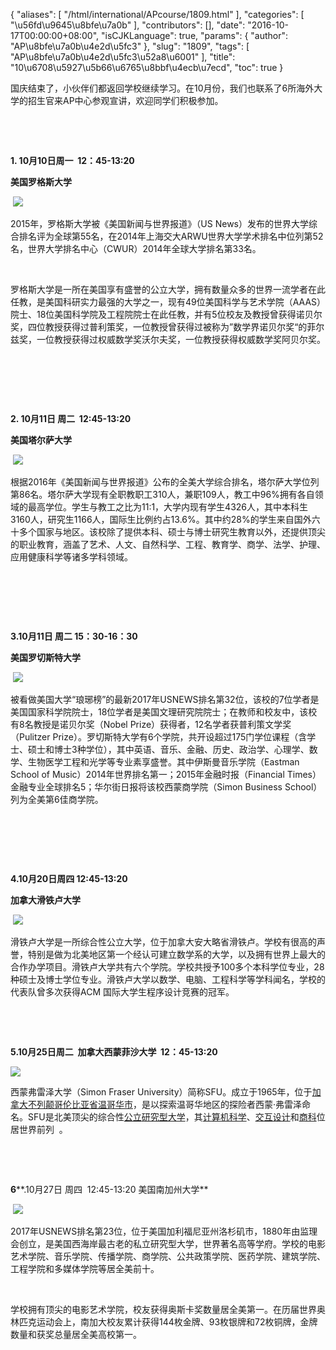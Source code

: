 {
    "aliases": [
        "/html/international/APcourse/1809.html"
    ],
    "categories": [
        "\u56fd\u9645\u8bfe\u7a0b"
    ],
    "contributors": [],
    "date": "2016-10-17T00:00:00+08:00",
    "isCJKLanguage": true,
    "params": {
        "author": "AP\u8bfe\u7a0b\u4e2d\u5fc3"
    },
    "slug": "1809",
    "tags": [
        "AP\u8bfe\u7a0b\u4e2d\u5fc3\u52a8\u6001"
    ],
    "title": "10\u6708\u5927\u5b66\u6765\u8bbf\u4ecb\u7ecd",
    "toc": true
}

  

国庆结束了，小伙伴们都返回学校继续学习。在10月份，我们也联系了6所海外大学的招生官来AP中心参观宣讲，欢迎同学们积极参加。




 




 




**1. 10月10日周一  12：45-13:20**




**美国罗格斯大学**




 ![](https://cdn.tfls.online/mirror/full/22a755e47895516dc9209c4697ddf0382e413673.jpg)




2015年，罗格斯大学被《美国新闻与世界报道》（US News）发布的世界大学综合排名评为全球第55名，在2014年上海交大ARWU世界大学学术排名中位列第52名，世界大学排名中心（CWUR）2014年全球大学排名第33名。




 




罗格斯大学是一所在美国享有盛誉的公立大学，拥有数量众多的世界一流学者在此任教，是美国科研实力最强的大学之一，现有49位美国科学与艺术学院（AAAS）院士、18位美国科学院及工程院院士在此任教，并有5位校友及教授曾获得诺贝尔奖，四位教授获得过普利策奖，一位教授曾获得过被称为”数学界诺贝尔奖“的菲尔兹奖，一位教授获得过权威数学奖沃尔夫奖，一位教授获得权威数学奖阿贝尔奖。




 




 




 




**2. 10月11日 周二  12:45-13:20**




**美国塔尔萨大学**




 ![](https://cdn.tfls.online/mirror/full/569caa5675806236b3110457ff8418602536198c.jpg)




根据2016年《美国新闻与世界报道》公布的全美大学综合排名，塔尔萨大学位列第86名。塔尔萨大学现有全职教职工310人，兼职109人，教工中96%拥有各自领域的最高学位。学生与教工之比为11:1，大学内现有学生4326人，其中本科生3160人，研究生1166人，国际生比例约占13.6%。其中约28%的学生来自国外六十多个国家与地区。该校除了提供本科、硕士与博士研究生教育以外，还提供顶尖的职业教育，涵盖了艺术、人文、自然科学、工程、教育学、商学、法学、护理、应用健康科学等诸多学科领域。




 




 




 




**3.10月11日 周二 15：30-16：30**




**美国罗切斯特大学**




 ![](https://cdn.tfls.online/mirror/full/d5f8f005324e6781783af8e82820e08a843b12f1.jpg)




被看做美国大学“琅琊榜”的最新2017年USNEWS排名第32位，该校的7位学者是美国国家科学院院士，18位学者是美国文理研究院院士；在教师和校友中，该校有8名教授是诺贝尔奖（Nobel Prize）获得者，12名学者获普利策文学奖（Pulitzer Prize）。罗切斯特大学有6个学院，共开设超过175门学位课程（含学士、硕士和博士3种学位），其中英语、音乐、金融、历史、政治学、心理学、数学、生物医学工程和光学等专业素享盛誉。其中伊斯曼音乐学院（Eastman School of Music）2014年世界排名第一；2015年金融时报（Financial Times） 金融专业全球排名5；华尔街日报将该校西蒙商学院（Simon Business School）列为全美第6佳商学院。




 




 




 




**4.10月20日周四 12:45-13:20**




**加拿大滑铁卢大学**




 ![](https://cdn.tfls.online/mirror/full/7070465372ae1d8a29bacb0026dd5237cc914e39.jpg)




滑铁卢大学是一所综合性公立大学，位于加拿大安大略省滑铁卢。学校有很高的声誉，特别是做为北美地区第一个经认可建立数学系的大学，以及拥有世界上最大的合作办学项目。滑铁卢大学共有六个学院。学校共授予100多个本科学位专业，28种硕士及博士学位专业。滑铁卢大学以数学、电脑、工程科学等学科闻名，学校的代表队曾多次获得ACM 国际大学生程序设计竞赛的冠军。




 




 




**5.10月25日周二  加拿大西蒙菲沙大学  12：45-13:20**




**![](https://cdn.tfls.online/mirror/full/e8858c5095961861391b834263d6d0075b33eed4.jpg)**




西蒙弗雷泽大学（Simon Fraser University）简称SFU。成立于1965年，位于[加拿大](http://baike.baidu.com/subview/3647/19554051.htm)[不列颠哥伦比亚省](http://baike.baidu.com/view/346133.htm)[温哥华市](http://baike.baidu.com/item/%E6%B8%A9%E5%93%A5%E5%8D%8E%E5%B8%82)，是以探索温哥华地区的探险者西蒙·弗雷泽命名。SFU是北美顶尖的综合性[公立](http://baike.baidu.com/view/4906316.htm)[研究型大学](http://baike.baidu.com/view/784491.htm)，其[计算机科学](http://baike.baidu.com/subview/92404/5815703.htm)、[交互设计](http://baike.baidu.com/view/426920.htm)和[商科](http://baike.baidu.com/subview/1380149/20490825.htm)位居世界前列  。




 




 




**6****.10月27日 周四  12:45-13:20 美国南加州大学**




 ![](https://cdn.tfls.online/mirror/full/4486a78d6e530f9972073cf78bf69aeef2f75b6f.jpg)




2017年USNEWS排名第23位，位于美国加利福尼亚州洛杉矶市，1880年由监理会创立，是美国西海岸最古老的私立研究型大学，世界著名高等学府。学校的电影艺术学院、音乐学院、传播学院、商学院、公共政策学院、医药学院、建筑学院、工程学院和多媒体学院等居全美前十。




 




学校拥有顶尖的电影艺术学院，校友获得奥斯卡奖数量居全美第一。在历届世界奥林匹克运动会上，南加大校友累计获得144枚金牌、93枚银牌和72枚铜牌，金牌数量和获奖总量居全美高校第一。




 




 



  
